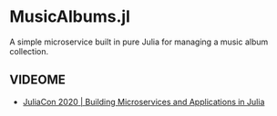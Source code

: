 
# MusicAlbums.jl

A simple microservice built in pure Julia for managing a music album collection.

## VIDEOME
- [JuliaCon 2020 | Building Microservices and Applications in Julia](https://www.youtube.com/watch?v=uLhXgt_gKJc&t=1636s)

